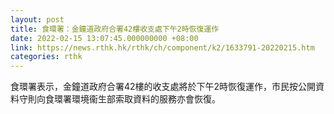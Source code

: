 ```yaml
---
layout: post
title: 食環署：金鐘道政府合署42樓收支處下午2時恢復運作
date: 2022-02-15 13:07:45.000000000 +08:00
link: https://news.rthk.hk/rthk/ch/component/k2/1633791-20220215.htm
categories: rthk
---
```


食環署表示，金鐘道政府合署42樓的收支處將於下午2時恢復運作，市民按公開資料守則向食環署環境衞生部索取資料的服務亦會恢復。
